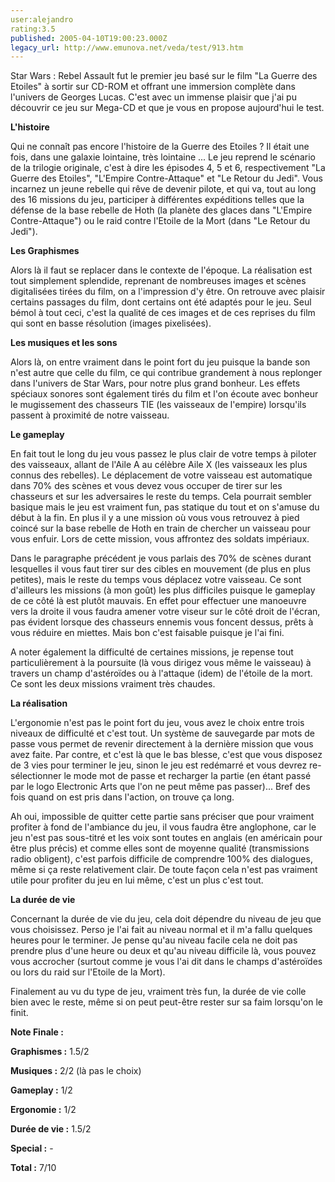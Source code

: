 ```yaml
---
user:alejandro
rating:3.5
published: 2005-04-10T19:00:23.000Z
legacy_url: http://www.emunova.net/veda/test/913.htm
---
```

Star Wars : Rebel Assault fut le premier jeu basé sur le film "La Guerre des Etoiles" à sortir sur CD-ROM et offrant une immersion complète dans l'univers de Georges Lucas. C'est avec un immense plaisir que j'ai pu découvrir ce jeu sur Mega-CD et que je vous en propose aujourd'hui le test.  

  

**L'histoire**  

  

Qui ne connaît pas encore l'histoire de la Guerre des Etoiles ? Il était une fois, dans une galaxie lointaine, très lointaine ... Le jeu reprend le scénario de la trilogie originale, c'est à dire les épisodes 4, 5 et 6, respectivement "La Guerre des Etoiles", "L'Empire Contre-Attaque" et "Le Retour du Jedi". Vous incarnez un jeune rebelle qui rêve de devenir pilote, et qui va, tout au long des 16 missions du jeu, participer à différentes expéditions telles que la défense de la base rebelle de Hoth (la planète des glaces dans "L'Empire Contre-Attaque") ou le raid contre l'Etoile de la Mort (dans "Le Retour du Jedi").  

  

**Les Graphismes**  

  

Alors là il faut se replacer dans le contexte de l'époque. La réalisation est tout simplement splendide, reprenant de nombreuses images et scènes digitalisées tirées du film, on a l'impression d'y être. On retrouve avec plaisir certains passages du film, dont certains ont été adaptés pour le jeu. Seul bémol à tout ceci, c'est la qualité de ces images et de ces reprises du film qui sont en basse résolution (images pixelisées).  

  

**Les musiques et les sons**  

  

Alors là, on entre vraiment dans le point fort du jeu puisque la bande son n'est autre que celle du film, ce qui contribue grandement à nous replonger dans l'univers de Star Wars, pour notre plus grand bonheur. Les effets spéciaux sonores sont également tirés du film et l'on écoute avec bonheur le mugissement des chasseurs TIE (les vaisseaux de l'empire) lorsqu'ils passent à proximité de notre vaisseau.  

  

**Le gameplay**  

  

En fait tout le long du jeu vous passez le plus clair de votre temps à piloter des vaisseaux, allant de l'Aile A au célèbre Aile X (les vaisseaux les plus connus des rebelles). Le déplacement de votre vaisseau est automatique dans 70% des scènes et vous devez vous occuper de tirer sur les chasseurs et sur les adversaires le reste du temps. Cela pourrait sembler basique mais le jeu est vraiment fun, pas statique du tout et on s'amuse du début à la fin. En plus il y a une mission où vous vous retrouvez à pied coincé sur la base rebelle de Hoth en train de chercher un vaisseau pour vous enfuir. Lors de cette mission, vous affrontez des soldats impériaux.   

  

Dans le paragraphe précédent je vous parlais des 70% de scènes durant lesquelles il vous faut tirer sur des cibles en mouvement (de plus en plus petites), mais le reste du temps vous déplacez votre vaisseau. Ce sont d'ailleurs les missions (à mon goût) les plus difficiles puisque le gameplay de ce côté là est plutôt mauvais. En effet pour effectuer une manoeuvre vers la droite il vous faudra amener votre viseur sur le côté droit de l'écran, pas évident lorsque des chasseurs ennemis vous foncent dessus, prêts à vous réduire en miettes. Mais bon c'est faisable puisque je l'ai fini.  

  

A noter également la difficulté de certaines missions, je repense tout particulièrement à la poursuite (là vous dirigez vous même le vaisseau) à travers un champ d'astéroïdes ou à l'attaque (idem) de l'étoile de la mort. Ce sont les deux missions vraiment très chaudes.  

  

**La réalisation**  

  

L'ergonomie n'est pas le point fort du jeu, vous avez le choix entre trois niveaux de difficulté et c'est tout. Un système de sauvegarde par mots de passe vous permet de revenir directement à la dernière mission que vous avez faite. Par contre, et c'est là que le bas blesse, c'est que vous disposez de 3 vies pour terminer le jeu, sinon le jeu est redémarré et vous devrez re-sélectionner le mode mot de passe et recharger la partie (en étant passé par le logo Electronic Arts que l'on ne peut même pas passer)... Bref des fois quand on est pris dans l'action, on trouve ça long.  

  

Ah oui, impossible de quitter cette partie sans préciser que pour vraiment profiter à fond de l'ambiance du jeu, il vous faudra être anglophone, car le jeu n'est pas sous-titré et les voix sont toutes en anglais (en américain pour être plus précis) et comme elles sont de moyenne qualité (transmissions radio obligent), c'est parfois difficile de comprendre 100% des dialogues, même si ça reste relativement clair. De toute façon cela n'est pas vraiment utile pour profiter du jeu en lui même, c'est un plus c'est tout.  

  

**La durée de vie**  

  

Concernant la durée de vie du jeu, cela doit dépendre du niveau de jeu que vous choisissez. Perso je l'ai fait au niveau normal et il m'a fallu quelques heures pour le terminer. Je pense qu'au niveau facile cela ne doit pas prendre plus d'une heure ou deux et qu'au niveau difficile là, vous pouvez vous accrocher (surtout comme je vous l'ai dit dans le champs d'astéroïdes ou lors du raid sur l'Etoile de la Mort).   

  

Finalement au vu du type de jeu, vraiment très fun, la durée de vie colle bien avec le reste, même si on peut peut-être rester sur sa faim lorsqu'on le finit.  

  

**Note Finale :**  

  

**Graphismes :** 1.5/2  

**Musiques :** 2/2 (là pas le choix)  

**Gameplay :** 1/2  

**Ergonomie :** 1/2  

**Durée de vie :** 1.5/2  

**Special :** -  

  

**Total :** 7/10